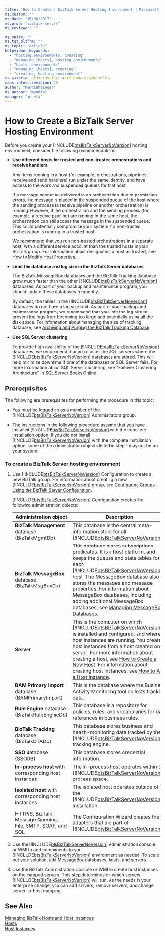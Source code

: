 ```yaml
---
title: "How to Create a BizTalk Server Hosting Environment | Microsoft Docs"
ms.custom: ""
ms.date: "06/08/2017"
ms.prod: "biztalk-server"
ms.reviewer: ""

ms.suite: ""
ms.tgt_pltfrm: ""
ms.topic: "article"
helpviewer_keywords: 
  - "hosting environments, creating"
  - "managing [hosts], hosting environments"
  - "hosts, environments"
  - "managing [hosts], creating"
  - "creating, hosting environment"
ms.assetid: 6f335139-1121-45ff-88da-5c626b8fff97
caps.latest.revision: 20
author: "MandiOhlinger"
ms.author: "mandia"
manager: "anneta"
---
```

# How to Create a BizTalk Server Hosting Environment
Before you create your [!INCLUDE[btsBizTalkServerNoVersion](../includes/btsbiztalkservernoversion-md.md)] hosting environment, consider the following recommendations:  

- **Use different hosts for trusted and non-trusted orchestrations and receive handlers**  

   Any items running in a host (for example, orchestrations, pipelines, receive and send handlers) run under the same identity, and have access to the work and suspended queues for that host.  

   If a message cannot be delivered to an orchestration due to permission errors, the message is placed in the suspended queue of the host where the sending process (a receive pipeline or another orchestration) is running. However, if the orchestration and the sending process (for example, a receive pipeline) are running in the same host, the orchestration can still access the message in the suspended queue. This could potentially compromise your system if a non-trusted orchestration is running in a trusted host.  

   We recommend that you run non-trusted orchestrations in a separate host, with a different service account than the trusted hosts in your BizTalk group. For information about designating a host as trusted, see [How to Modify Host Properties](../core/how-to-modify-host-properties.md).  

- **Limit the database and log size in the BizTalk Server databases**  

   The BizTalk MessageBox databases and the BizTalk Tracking database grow much faster than the other [!INCLUDE[btsBizTalkServerNoVersion](../includes/btsbiztalkservernoversion-md.md)] databases. As part of your backup and maintenance program, you should update these databases frequently.  

   By default, the tables in the [!INCLUDE[btsBizTalkServerNoVersion](../includes/btsbiztalkservernoversion-md.md)] databases do not have a log size limit. As part of your backup and maintenance program, we recommend that you limit the log size to prevent the logs from becoming too large and potentially using all the disk space. For information about managing the size of tracking database, see [Archiving and Purging the BizTalk Tracking Database](../core/archiving-and-purging-the-biztalk-tracking-database.md).  

- **Use SQL Server clustering**  

   To provide high availability of the [!INCLUDE[btsBizTalkServerNoVersion](../includes/btsbiztalkservernoversion-md.md)] databases, we recommend that you cluster the SQL servers where the [!INCLUDE[btsBizTalkServerNoVersion](../includes/btsbiztalkservernoversion-md.md)] databases are stored. This will help minimize downtime if one of the databases or SQL Server fails. For more information about SQL Server clustering, see "Failover Clustering Architecture" in SQL Server Books Online.  

## Prerequisites  
 The following are prerequisites for performing the procedure in this topic:  

- You must be logged on as a member of the [!INCLUDE[btsBizTalkServerNoVersion](../includes/btsbiztalkservernoversion-md.md)] Administrators group.  

- The instructions in the following procedure assume that you have installed [!INCLUDE[btsBizTalkServerNoVersion](../includes/btsbiztalkservernoversion-md.md)] with the complete installation option. If you did not install [!INCLUDE[btsBizTalkServerNoVersion](../includes/btsbiztalkservernoversion-md.md)] with the complete installation option, some of the administration objects listed in step 1 may not be on your system.  

### To create a BizTalk Server hosting environment  

1. Use [!INCLUDE[btsBizTalkServerNoVersion](../includes/btsbiztalkservernoversion-md.md)] Configuration to create a new BizTalk group. For information about creating a new [!INCLUDE[btsBizTalkServerNoVersion](../includes/btsbiztalkservernoversion-md.md)] group, see [Configuring Groups Using the BizTalk Server Configuration](http://msdn.microsoft.com/library/16beb7bb-091c-4056-8622-cc79c95186e9).  

    [!INCLUDE[btsBizTalkServerNoVersion](../includes/btsbiztalkservernoversion-md.md)] Configuration creates the following administration objects:  


   |                   Administration object                    |                                                                                                                                                                                                                                       Description                                                                                                                                                                                                                                       |
   |------------------------------------------------------------|-----------------------------------------------------------------------------------------------------------------------------------------------------------------------------------------------------------------------------------------------------------------------------------------------------------------------------------------------------------------------------------------------------------------------------------------------------------------------------------------|
   |      **BizTalk Management** database (BizTalkMgmtDb)       |                                                                                                                                                                    This database is the central meta-information store for all [!INCLUDE[btsBizTalkServerNoVersion](../includes/btsbiztalkservernoversion-md.md)]s.                                                                                                                                                                     |
   |     **BizTalk MessageBox** database (BizTalkMsgBoxDb)      |           This database stores subscriptions predicates. It is a host platform, and keeps the queues and state tables for each [!INCLUDE[btsBizTalkServerNoVersion](../includes/btsbiztalkservernoversion-md.md)] host. The MessageBox database also stores the messages and message properties. For information about MessageBox databases, including adding additional MessageBox databases, see [Managing MessageBox Databases](../core/managing-messagebox-databases.md).           |
   |                         **Server**                         | This is the computer on which [!INCLUDE[btsBizTalkServerNoVersion](../includes/btsbiztalkservernoversion-md.md)] is installed and configured, and where host instances are running. You create host instances from a host created on a server. For more information about creating a host, see [How to Create a New Host](../core/how-to-create-a-new-host.md). For information about creating host instances, see [How to Add a Host Instance](../core/how-to-add-a-host-instance.md). |
   |     **BAM Primary Import** database (BAMPrimaryImport)     |                                                                                                                                                                                                This is the database where the Business Activity Monitoring tool collects tracking data.                                                                                                                                                                                                 |
   |       **Rule Engine** database (BizTalkRuleEngineDb)       |                                                                                                                                                                                       This database is a repository for policies, rules, and vocabularies for data references in business rules.                                                                                                                                                                                        |
   |        **BizTalk Tracking** database (BizTalkDTADb)        |                                                                                                                                                       This database stores business and health-monitoring data tracked by the [!INCLUDE[btsBizTalkServerNoVersion](../includes/btsbiztalkservernoversion-md.md)] tracking engine.                                                                                                                                                       |
   |                  **SSO** database (SSODB)                  |                                                                                                                                                                                                                      This database stores credential information.                                                                                                                                                                                                                       |
   |   **In-process host** with corresponding host instances    |                                                                                                                                                                        The in-process host operates within the [!INCLUDE[btsBizTalkServerNoVersion](../includes/btsbiztalkservernoversion-md.md)] process space.                                                                                                                                                                        |
   |    **Isolated host** with corresponding host instances     |                                                                                                                                                                       The isolated host operates outside of the [!INCLUDE[btsBizTalkServerNoVersion](../includes/btsbiztalkservernoversion-md.md)] installation.                                                                                                                                                                        |
   | HTTP/S, BizTalk Message Queuing, File, SMTP, SOAP, and SQL |                                                                                                                                                                   The Configuration Wizard creates the adapters that are part of [!INCLUDE[btsBizTalkServerNoVersion](../includes/btsbiztalkservernoversion-md.md)].                                                                                                                                                                    |


2. Use the [!INCLUDE[btsBizTalkServerNoVersion](../includes/btsbiztalkservernoversion-md.md)] Administration console or WMI to add components to your [!INCLUDE[btsBizTalkServerNoVersion](../includes/btsbiztalkservernoversion-md.md)] environment as needed. To scale out your solution, add MessageBox databases, hosts, and servers.  

3. Use the BizTalk Administration Console or WMI to create host instances on the mapped servers. This step determines on which servers [!INCLUDE[btsBizTalkServerNoVersion](../includes/btsbiztalkservernoversion-md.md)] will run. As the needs in your enterprise change, you can add servers, remove servers, and change server-to-host mapping.  

## See Also  
 [Managing BizTalk Hosts and Host Instances](../core/managing-biztalk-hosts-and-host-instances.md)   
 [Hosts](../core/hosts.md)   
 [Host Instances](../core/host-instances.md)